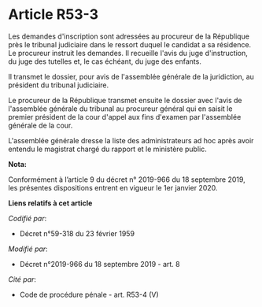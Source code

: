 # Article R53-3

Les demandes d'inscription sont adressées au procureur de la République près le   tribunal judiciaire dans le ressort duquel
le candidat a sa résidence. Le procureur instruit les demandes. Il recueille l'avis du juge d'instruction, du juge des
tutelles et, le cas échéant, du juge des enfants. 

Il transmet le dossier, pour avis de l'assemblée générale de la juridiction, au président du   tribunal judiciaire. 

Le procureur de la République transmet ensuite le dossier avec l'avis de l'assemblée générale du tribunal au procureur
général qui en saisit le premier président de la cour d'appel aux fins d'examen par l'assemblée générale de la cour. 

L'assemblée générale dresse la liste des administrateurs ad hoc après avoir entendu le magistrat chargé du rapport et le
ministère public.

**Nota:**

Conformément à l’article 9 du décret n° 2019-966 du 18 septembre 2019, les présentes dispositions entrent en vigueur le 1er
janvier 2020.

**Liens relatifs à cet article**

_Codifié par_:

  - Décret n°59-318 du 23 février 1959

_Modifié par_:

  - Décret n°2019-966 du 18 septembre 2019 - art. 8

_Cité par_:

  - Code de procédure pénale - art. R53-4 (V)

